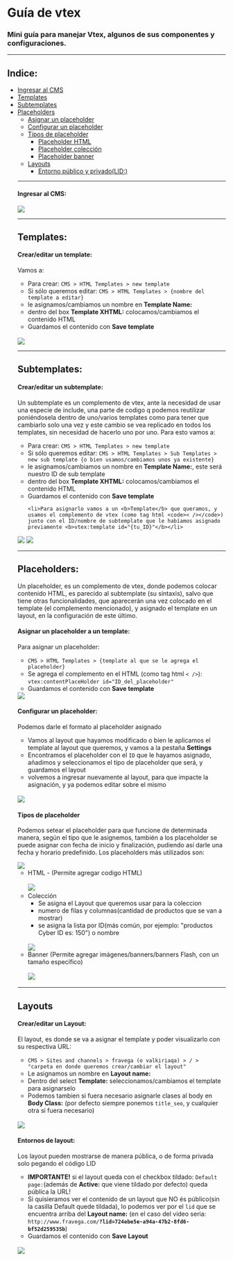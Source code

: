 # Guía de vtex
<h3>
  Mini guía para manejar Vtex, algunos de sus componentes y configuraciones.
</h3>

<hr>

<h2>Indice:</h2>
<ul>
  <li><a href="#ingresaralcms">Ingresar al CMS</a></li>
  <li><a href="#templates">Templates</a></li>
  <li><a href="#subtemplates">Subtemplates</a></li>
  <li>
    <a href="#placeholders">Placeholders</a>
    <ul>
      <li><a href="#asignarplaceholder">Asignar un placeholder</a></li>
      <li><a href="#configurarplaceholder">Configurar un placeholder</a></li>
      <li>
        <a href="#typesplaceholder">Tipos de placeholder</a>
        <ul>
          <li><a href="#placeholder-html">Placeholder HTML</a></li>
          <li><a href="#placeholder-coleccion">Placeholder colección</a></li>
          <li><a href="#placeholder-banner">Placeholder banner</a></li>
        </ul>
      </li>
      </lu>
  </li>
  <li>
    <a href="#layouts">Layouts</a>
    <ul>
      <li><a href="#entornos">Entorno público y privado(LID:)</a></li>
    </ul>
  </li>
  </ul>

  <hr />

  <h4 id="ingresaralcms">Ingresar al CMS:</h4>
  <img src="https://github.com/fravega/vtex-tutorial/blob/master/images/go-to-cms.gif" />

  <hr>

  <h2 id="templates">Templates:</h2>

  <h4>Crear/editar un template:</h4>

  <p>Vamos a: </p>
  <ul>
    <li>Para crear: <code>CMS > HTML Templates > new template</b></code></li>
    <li>Si sólo queremos editar: <code>CMS > HTML Templates > {nombre del template a editar}</b></code></li>
    <li>le asignamos/cambiamos un nombre en <b>Template Name:</b></li>
    <li>dentro del box <b>Template XHTML:</b> colocamos/cambiamos el contenido HTML</li>
    <li>Guardamos el contenido con <b>Save template</b></li>
  </ul>

  <br>

  <img src="https://github.com/fravega/vtex-tutorial/blob/master/images/create-new-template.gif" />

  <hr>

  <h2 id="subtemplates">Subtemplates:</h2>

  <h4>Crear/editar un subtemplate:</h4>

  <p>Un subtemplate es un complemento de vtex, ante la necesidad de usar una especie de include, una parte de codigo q podemos reutilizar poniéndosela dentro de uno/varios templates como para tener que cambiarlo solo una vez y este cambio se vea replicado
    en todos los templates, sin necesidad de hacerlo uno por uno. Para esto vamos a: </p>
  <ul>
    <li>Para crear: <code>CMS > HTML Templates > new template</b></code></li>
    <li>Si sólo queremos editar: <code>CMS > HTML Templates > Sub Templates > new sub template {o bien usamos/cambiamos unos ya existente}</b></code></li>
    <li>le asignamos/cambiamos un nombre en <b>Template Name:</b>, este será nuestro ID de sub template</li>
    <li>dentro del box <b>Template XHTML:</b> colocamos/cambiamos el contenido HTML</li>
    <li>Guardamos el contenido con <b>Save template</b></li>

    <li>Para asignarlo vamos a un <b>Template</b> que queramos, y usamos el complemento de vtex (como tag html <code>< /></code>) junto con el ID/nombre de subtemplate que le habíamos asignado previamente <b>vtex:template id="{tu_ID}"</b></li>
  </ul>

  <img src="https://github.com/fravega/vtex-tutorial/blob/master/images/create-new-subtemplate.gif" />
  <img src="https://github.com/fravega/vtex-tutorial/blob/master/images/add-subtemplate.png" />

  <hr>

  <h2 id="placeholders">Placeholders:</h2>

  <p>Un placeholder, es un complemento de vtex, donde podemos colocar contenido HTML, es parecido al subtemplate (su sintaxis), salvo que tiene otras funcionalidades, que aparecerán una vez colocado en el template (el complemento mencionado), y asignado
    el template en un layout, en la configuración de este último.</p>

  <h4 id="asignarplaceholder">Asignar un placeholder a un template:</h4>

  <p>Para asignar un placeholder: </p>
  <ul>
    <li><code>CMS > HTML Templates > {template al que se le agrega el placeholder}</b></code></li>
    <li>Se agrega el complemento en el HTML (como tag html <code>< /></code>): <code>vtex:contentPlaceHolder id="ID_del_placeholder"</code></li>
    <li>Guardamos el contenido con <b>Save template</b></li>
  </ul>

  <img src="https://github.com/fravega/vtex-tutorial/blob/master/images/add-placeholder.png" />

  <h4 id="configurarplaceholder">Configurar un placeholder:</h4>

  <p>Podemos darle el formato al placeholder asignado</p>
  <ul>
    <li>Vamos al layout que hayamos modificado o bien le aplicamos el template al layout que queremos, y vamos a la pestaña <b>Settings</b></li>
    <li>Encontramos el placeholder con el <code>ID</code> que le hayamos asignado, añadimos y seleccionamos el tipo de placeholder que será, y guardamos el layout</li>
    <li>volvemos a ingresar nuevamente al layout, para que impacte la asignación, y ya podemos editar sobre el mismo</li>
  </ul>

  <br>
  <img src="https://github.com/fravega/vtex-tutorial/blob/master/images/create-new-placeholder.gif" />

  <h4 id="typesplaceholder">Tipos de placeholder</h4>
  <p>
    Podemos setear el placeholder para que funcione de determinada manera, según el tipo que le asignemos, también a los placeholder se puede asignar con fecha de inicio y finalización, pudiendo así darle una fecha y horario predefinido. Los placeholders
    más utilizados son:
  </p>

  <img src="https://github.com/fravega/vtex-tutorial/blob/master/images/types-placeholder.png" />

  <ul>
    <li id="placeholder-html">
      HTML - (Permite agregar codigo HTML) <br><br>
      <img src="https://github.com/fravega/vtex-tutorial/blob/master/images/placeholder-html.gif" />
    </li>
    <li id="placeholder-coleccion">
      Colección
      <ul>
        <li>Se asigna el Layout que queremos usar para la coleccion</li>
        <li>numero de filas y columnas(cantidad de productos que se van a mostrar)</li>
        <li>se asigna la lista por ID(más común, por ejemplo: "productos Cyber ID es: 150") o nombre</li>
      </ul>
      <br>
      <img src="https://github.com/fravega/vtex-tutorial/blob/master/images/placeholder-coleccion.gif" />
    </li>
    <li id="placeholder-banner">
      Banner (Permite agregar imágenes/banners/banners Flash, con un tamaño específico)
      <br><br>
      <img src="https://github.com/fravega/vtex-tutorial/blob/master/images/placeholder-banner.gif" />
    </li>
  </ul>

  <hr>

  <h2 id="layouts">Layouts</h2>

  <h4>Crear/editar un Layout:</h4>

  <p>El layout, es donde se va a asignar el template y poder visualizarlo con su respectiva URL:</p>
  <ul>
    <li><code>CMS > Sites and channels > fravega (o valkiriaqa) > / > "carpeta en donde queremos crear/cambiar el layout" </b></code></li>
    <li>Le asignamos un nombre en <b>Layout name:</b></li>
    <li>Dentro del select <b>Template:</b> seleccionamos/cambiamos el template para asignarselo</li>
    <li>Podemos tambien si fuera necesario asignarle clases al body en <b>Body Class:</b> (por defecto siempre ponemos <code>title_seo</code>, y cualquier otra si fuera necesario)</li>
  </ul>
  <br>

  <img src="https://github.com/fravega/vtex-tutorial/blob/master/images/create-new-layout.gif" />

  <h4 id="entornos">
    Entornos de layout:
  </h4>

  <p>Los layout pueden mostrarse de manera pública, o de forma privada solo pegando el código LID</p>

  <ul>
    <li><b>IMPORTANTE!</b> si el layout queda con el checkbox tildado: <code>Default page:</code>(además de <b>Active:</b> que viene tildado por defecto) queda pública la URL! </li>
    <li>Si quisieramos ver el contenido de un layout que NO és público(sin la casilla Default quede tildada), lo podemos ver por el <code>lid</code> que se encuentra arriba del <b>Layout name:</b> (en el caso del video seria: <code>http://www.fravega.com/<b>?lid=724ebe5e-a94a-47b2-8fd6-bf52d259535b</b></code>)
      <li>Guardamos el contenido con <b>Save Layout</b></li>
  </ul>
  <br>

  <img src="https://github.com/fravega/vtex-tutorial/blob/master/images/show-lid.png" />
